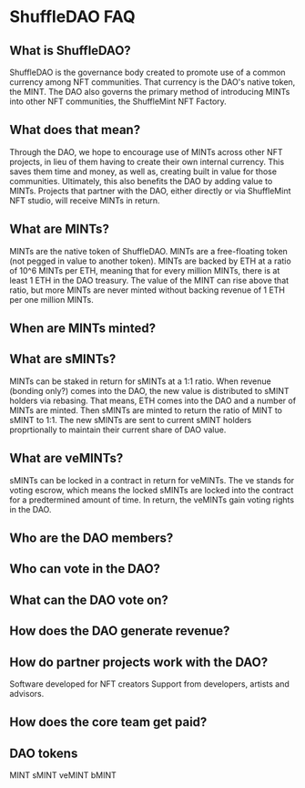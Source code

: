 # ShuffleDAO FAQ

## What is ShuffleDAO?
ShuffleDAO is the governance body created to promote use of a common currency among NFT communities.
That currency is the DAO's native token, the MINT. The DAO also governs the primary method of introducing MINTs into other NFT communities,
the ShuffleMint NFT Factory.

## What does that mean?
Through the DAO, we hope to encourage use of MINTs across other NFT projects, in lieu of them having to create their own internal currency.
This saves them time and money, as well as, creating built in value for those communities. Ultimately, this also benefits the DAO by adding value to MINTs.
Projects that partner with the DAO, either directly or via ShuffleMint NFT studio, will receive MINTs in return.

## What are MINTs?
MINTs are the native token of ShuffleDAO. MINTs are a free-floating token (not pegged in value to another token). MINTs are backed by ETH at a ratio of 10^6 MINTs per ETH, meaning that for every million MINTs, there is at least 1 ETH in the DAO treasury. The value of the MINT can rise above that ratio, but more MINTs are never minted without backing revenue of 1 ETH per one million MINTs.

## When are MINTs minted?

## What are sMINTs?
MINTs can be staked in return for sMINTs at a 1:1 ratio. When revenue (bonding only?) comes into the DAO, the new value is distributed to sMINT holders via rebasing. That means, ETH comes into the DAO and a number of MINTs are minted. Then sMINTs are minted to return the ratio of MINT to sMINT to 1:1. The new sMINTs are sent to current sMINT holders proprtionally to maintain their current share of DAO value.

## What are veMINTs?
sMINTs can be locked in a contract in return for veMINTs. The ve stands for voting escrow, which means the locked sMINTs are locked into the contract for a predtermined amount of time. In return, the veMINTs gain voting rights in the DAO.

## Who are the DAO members?

## Who can vote in the DAO?

## What can the DAO vote on?

## How does the DAO generate revenue?

## How do partner projects work with the DAO?
Software developed for NFT creators
Support from developers, artists and advisors.

## How does the core team get paid?

## DAO tokens
MINT
sMINT
veMINT
bMINT

